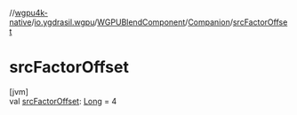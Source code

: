//[wgpu4k-native](../../../../index.md)/[io.ygdrasil.wgpu](../../index.md)/[WGPUBlendComponent](../index.md)/[Companion](index.md)/[srcFactorOffset](src-factor-offset.md)

# srcFactorOffset

[jvm]\
val [srcFactorOffset](src-factor-offset.md): [Long](https://kotlinlang.org/api/core/kotlin-stdlib/kotlin/-long/index.html) = 4